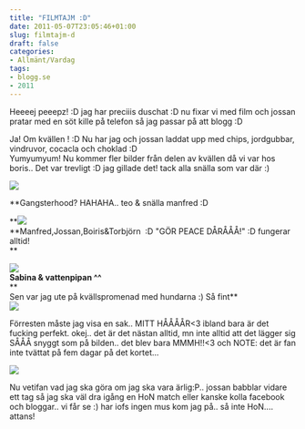 ```yaml
---
title: "FILMTAJM :D"
date: 2011-05-07T23:05:46+01:00
slug: filmtajm-d
draft: false
categories:
- Allmänt/Vardag
tags:
- blogg.se
- 2011
---
```

Heeeej peeepz! :D jag har preciiis duschat :D nu fixar vi med film och jossan pratar med en söt kille på telefon så jag passar på att blogg :D  
  
Ja! Om kvällen ! :D Nu har jag och jossan laddat upp med chips, jordgubbar, vindruvor, cocacla och choklad :D  
Yumyumyum! Nu kommer fler bilder från delen av kvällen då vi var hos boris.. Det var trevligt :D jag gillade det! tack alla snälla som var där :)  
  
![](/assets/images/blogg.se/wp_000212_146841147.jpg)  
  
**Gangsterhood? HAHAHA.. teo & snälla manfred :D  
  
**![](/assets/images/blogg.se/wp_000215_146841247.jpg)  
**Manfred,Jossan,Boiris&Torbjörn  :D "GÖR PEACE DÅRÅÅÅ!" :D fungerar alltid!  
**  
  
**![](/assets/images/blogg.se/wp_000216_146841367.jpg)  
Sabina & vattenpipan ^^**  
**  
Sen var jag ute på kvällspromenad med hundarna :) Så fint**  
![](/assets/images/blogg.se/wp_000217_146841525.jpg)  
  
  
Förresten måste jag visa en sak.. MITT HÅÅÅÅR<3 ibland bara är det fucking perfekt. okej.. det är det nästan alltid, mn inte alltid att det lägger sig SÅÅÅ snyggt som på bilden.. det blev bara MMMH!!<3 och NOTE: det är fan inte tvättat på fem dagar på det kortet...  
  
![](/assets/images/blogg.se/wp_000170_146841647.jpg)  
  
  
Nu vetifan vad jag ska göra om jag ska vara ärlig:P.. jossan babblar vidare ett tag så jag ska väl dra igång en HoN match eller kanske kolla facebook och bloggar.. vi får se :) har iofs ingen mus kom jag på.. så inte HoN.... attans!